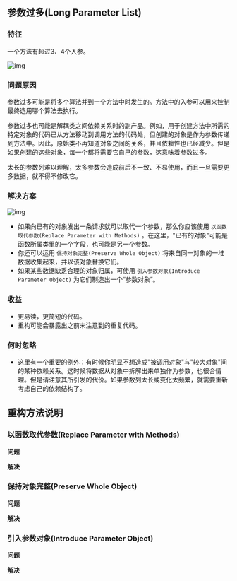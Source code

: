 ## 参数过多(Long Parameter List)

### 特征

一个方法有超过3、4个入参。

![img](https://sourcemaking.com/images/refactoring-illustrations/2x/long-parameter-list-1.png)

### 问题原因

参数过多可能是将多个算法并到一个方法中时发生的。方法中的入参可以用来控制最终选用哪个算法去执行。

参数过多也可能是解耦类之间依赖关系时的副产品。例如，用于创建方法中所需的特定对象的代码已从方法移动到调用方法的代码处，但创建的对象是作为参数传递到方法中。因此，原始类不再知道对象之间的关系，并且依赖性也已经减少。但是如果创建的这些对象，每一个都将需要它自己的参数，这意味着参数过多。

太长的参数列难以理解，太多参数会造成前后不一致、不易使用，而且一旦需要更多数据，就不得不修改它。

### 解决方案

![img](https://sourcemaking.com/images/refactoring-illustrations/2x/long-parameter-list-2.png)

- 如果向已有的对象发出一条请求就可以取代一个参数，那么你应该使用 `以函数取代参数(Replace Parameter with Methods)` 。在这里，"已有的对象"可能是函数所属类里的一个字段，也可能是另一个参数。
- 你还可以运用 `保持对象完整(Preserve Whole Object)` 将来自同一对象的一堆数据收集起来，并以该对象替换它们。
- 如果某些数据缺乏合理的对象归属，可使用 `引入参数对象(Introduce Parameter Object)` 为它们制造出一个“参数对象”。

### 收益

- 更易读，更简短的代码。   
- 重构可能会暴露出之前未注意到的重复代码。

### 何时忽略

- 这里有一个重要的例外：有时候你明显不想造成"被调用对象"与"较大对象"间的某种依赖关系。这时候将数据从对象中拆解出来单独作为参数，也很合情理。但是请注意其所引发的代价。如果参数列太长或变化太频繁，就需要重新考虑自己的依赖结构了。

## 重构方法说明

### 以函数取代参数(Replace Parameter with Methods)
**问题**

**解决**

### 保持对象完整(Preserve Whole Object)
**问题**

**解决**

### 引入参数对象(Introduce Parameter Object)
**问题**

**解决**
